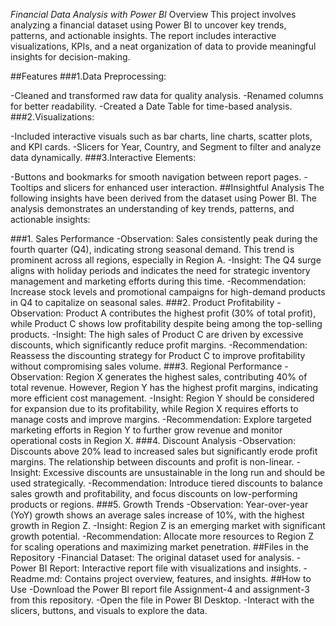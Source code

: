 *Financial Data Analysis with Power BI*
Overview
This project involves analyzing a financial dataset using Power BI to uncover key trends, patterns, and actionable insights. The report includes interactive visualizations, KPIs, and a neat organization of data to provide meaningful insights for decision-making.

##Features
###1.Data Preprocessing:

-Cleaned and transformed raw data for quality analysis.
-Renamed columns for better readability.
-Created a Date Table for time-based analysis.
###2.Visualizations:

-Included interactive visuals such as bar charts, line charts, scatter plots, and KPI cards.
-Slicers for Year, Country, and Segment to filter and analyze data dynamically.
###3.Interactive Elements:

-Buttons and bookmarks for smooth navigation between report pages.
-Tooltips and slicers for enhanced user interaction.
##Insightful Analysis
The following insights have been derived from the dataset using Power BI. The analysis demonstrates an understanding of key trends, patterns, and actionable insights:

###1. Sales Performance
-Observation: Sales consistently peak during the fourth quarter (Q4), indicating strong seasonal demand. This trend is prominent across all regions, especially in Region A.
-Insight: The Q4 surge aligns with holiday periods and indicates the need for strategic inventory management and marketing efforts during this time.
-Recommendation: Increase stock levels and promotional campaigns for high-demand products in Q4 to capitalize on seasonal sales.
###2. Product Profitability
-Observation: Product A contributes the highest profit (30% of total profit), while Product C shows low profitability despite being among the top-selling products.
-Insight: The high sales of Product C are driven by excessive discounts, which significantly reduce profit margins.
-Recommendation: Reassess the discounting strategy for Product C to improve profitability without compromising sales volume.
###3. Regional Performance
-Observation: Region X generates the highest sales, contributing 40% of total revenue. However, Region Y has the highest profit margins, indicating more efficient cost management.
-Insight: Region Y should be considered for expansion due to its profitability, while Region X requires efforts to manage costs and improve margins.
-Recommendation: Explore targeted marketing efforts in Region Y to further grow revenue and monitor operational costs in Region X.
###4. Discount Analysis
-Observation: Discounts above 20% lead to increased sales but significantly erode profit margins. The relationship between discounts and profit is non-linear.
-Insight: Excessive discounts are unsustainable in the long run and should be used strategically.
-Recommendation: Introduce tiered discounts to balance sales growth and profitability, and focus discounts on low-performing products or regions.
###5. Growth Trends
-Observation: Year-over-year (YoY) growth shows an average sales increase of 10%, with the highest growth in Region Z.
-Insight: Region Z is an emerging market with significant growth potential.
-Recommendation: Allocate more resources to Region Z for scaling operations and maximizing market penetration.
##Files in the Repository
-Financial Dataset: The original dataset used for analysis.
-Power BI Report: Interactive report file with visualizations and insights.
-Readme.md: Contains project overview, features, and insights.
##How to Use
-Download the Power BI report file Assignment-4 and assignment-3 from this repository.
-Open the file in Power BI Desktop.
-Interact with the slicers, buttons, and visuals to explore the data.
